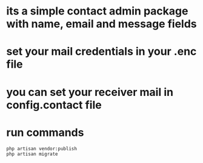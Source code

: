 # its a simple contact admin package with name, email and message fields
# set your mail credentials in your .enc file
# you can set your receiver mail in config.contact file
# run commands
    php artisan vendor:publish
    php artisan migrate



